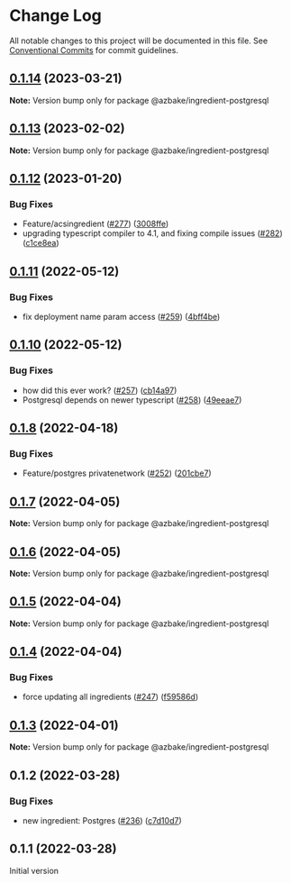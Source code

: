 # Change Log

All notable changes to this project will be documented in this file.
See [Conventional Commits](https://conventionalcommits.org) for commit guidelines.

## [0.1.14](https://github.com/HomecareHomebase/azure-bake/compare/@azbake/ingredient-postgresql@0.1.13...@azbake/ingredient-postgresql@0.1.14) (2023-03-21)

**Note:** Version bump only for package @azbake/ingredient-postgresql





## [0.1.13](https://github.com/HomecareHomebase/azure-bake/compare/@azbake/ingredient-postgresql@0.1.12...@azbake/ingredient-postgresql@0.1.13) (2023-02-02)

**Note:** Version bump only for package @azbake/ingredient-postgresql





## [0.1.12](https://github.com/HomecareHomebase/azure-bake/compare/@azbake/ingredient-postgresql@0.1.11...@azbake/ingredient-postgresql@0.1.12) (2023-01-20)


### Bug Fixes

* Feature/acsingredient ([#277](https://github.com/HomecareHomebase/azure-bake/issues/277)) ([3008ffe](https://github.com/HomecareHomebase/azure-bake/commit/3008ffeff09c6a2ca0c02643d278604674b2fc36))
* upgrading typescript compiler to 4.1, and fixing compile issues ([#282](https://github.com/HomecareHomebase/azure-bake/issues/282)) ([c1ce8ea](https://github.com/HomecareHomebase/azure-bake/commit/c1ce8ea3330bd4c7662dd12209829c68e2b60a3e))





## [0.1.11](https://github.com/HomecareHomebase/azure-bake/compare/@azbake/ingredient-postgresql@0.1.10...@azbake/ingredient-postgresql@0.1.11) (2022-05-12)


### Bug Fixes

* fix deployment name param access ([#259](https://github.com/HomecareHomebase/azure-bake/issues/259)) ([4bff4be](https://github.com/HomecareHomebase/azure-bake/commit/4bff4bed3008bef06f50e611a4aaa4ac40adab42))





## [0.1.10](https://github.com/HomecareHomebase/azure-bake/compare/@azbake/ingredient-postgresql@0.1.8...@azbake/ingredient-postgresql@0.1.10) (2022-05-12)


### Bug Fixes

* how did this ever work? ([#257](https://github.com/HomecareHomebase/azure-bake/issues/257)) ([cb14a97](https://github.com/HomecareHomebase/azure-bake/commit/cb14a97079d53102bf9dee1036b0530af0d16829))
* Postgresql depends on newer typescript ([#258](https://github.com/HomecareHomebase/azure-bake/issues/258)) ([49eeae7](https://github.com/HomecareHomebase/azure-bake/commit/49eeae7a02336b299bfac5e8a5ced0ede17d459a))





## [0.1.8](https://github.com/HomecareHomebase/azure-bake/compare/@azbake/ingredient-postgresql@0.1.7...@azbake/ingredient-postgresql@0.1.8) (2022-04-18)


### Bug Fixes

* Feature/postgres privatenetwork ([#252](https://github.com/HomecareHomebase/azure-bake/issues/252)) ([201cbe7](https://github.com/HomecareHomebase/azure-bake/commit/201cbe70412204b228b5576177e4a8f1df8d99e4))





## [0.1.7](https://github.com/HomecareHomebase/azure-bake/compare/@azbake/ingredient-postgresql@0.1.6...@azbake/ingredient-postgresql@0.1.7) (2022-04-05)

**Note:** Version bump only for package @azbake/ingredient-postgresql





## [0.1.6](https://github.com/HomecareHomebase/azure-bake/compare/@azbake/ingredient-postgresql@0.1.5...@azbake/ingredient-postgresql@0.1.6) (2022-04-05)

**Note:** Version bump only for package @azbake/ingredient-postgresql





## [0.1.5](https://github.com/HomecareHomebase/azure-bake/compare/@azbake/ingredient-postgresql@0.1.4...@azbake/ingredient-postgresql@0.1.5) (2022-04-04)

**Note:** Version bump only for package @azbake/ingredient-postgresql





## [0.1.4](https://github.com/HomecareHomebase/azure-bake/compare/@azbake/ingredient-postgresql@0.1.3...@azbake/ingredient-postgresql@0.1.4) (2022-04-04)


### Bug Fixes

* force updating all ingredients ([#247](https://github.com/HomecareHomebase/azure-bake/issues/247)) ([f59586d](https://github.com/HomecareHomebase/azure-bake/commit/f59586d8b364860cc4b30059feb9a56d2cc329a0))





## [0.1.3](https://github.com/HomecareHomebase/azure-bake/compare/@azbake/ingredient-postgresql@0.1.2...@azbake/ingredient-postgresql@0.1.3) (2022-04-01)

**Note:** Version bump only for package @azbake/ingredient-postgresql





## 0.1.2 (2022-03-28)


### Bug Fixes

* new ingredient: Postgres ([#236](https://github.com/HomecareHomebase/azure-bake/issues/236)) ([c7d10d7](https://github.com/HomecareHomebase/azure-bake/commit/c7d10d7bdfd2250506f2793e874077b2d360421c))






## 0.1.1 (2022-03-28)

Initial version
